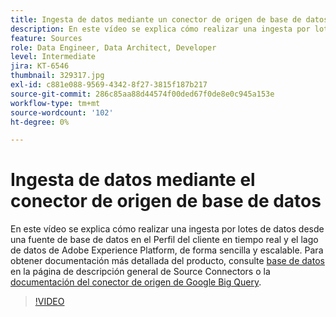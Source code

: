 ```yaml
---
title: Ingesta de datos mediante un conector de origen de base de datos
description: En este vídeo se explica cómo realizar una ingesta por lotes de datos desde una fuente de base de datos en el Perfil del cliente en tiempo real y el lago de datos de Adobe Experience Platform, de forma sencilla y escalable.
feature: Sources
role: Data Engineer, Data Architect, Developer
level: Intermediate
jira: KT-6546
thumbnail: 329317.jpg
exl-id: c881e088-9569-4342-8f27-3815f187b217
source-git-commit: 286c85aa88d44574f00ded67f0de8e0c945a153e
workflow-type: tm+mt
source-wordcount: '102'
ht-degree: 0%

---
```


# Ingesta de datos mediante el conector de origen de base de datos

En este vídeo se explica cómo realizar una ingesta por lotes de datos desde una fuente de base de datos en el Perfil del cliente en tiempo real y el lago de datos de Adobe Experience Platform, de forma sencilla y escalable. Para obtener documentación más detallada del producto, consulte [base de datos](https://experienceleague.adobe.com/docs/experience-platform/sources/home.html?lang=es#database) en la página de descripción general de Source Connectors o la [documentación del conector de origen de Google Big Query](https://experienceleague.adobe.com/docs/experience-platform/sources/ui-tutorials/create/databases/bigquery.html?lang=es).

>[!VIDEO](https://video.tv.adobe.com/v/329317?learn=on&enablevpops)
